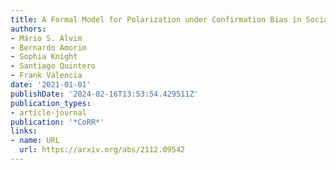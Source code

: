 ```yaml
---
title: A Formal Model for Polarization under Confirmation Bias in Social Networks
authors:
- Mário S. Alvim
- Bernardo Amorim
- Sophia Knight
- Santiago Quintero
- Frank Valencia
date: '2021-01-01'
publishDate: '2024-02-16T13:53:54.429511Z'
publication_types:
- article-journal
publication: '*CoRR*'
links:
- name: URL
  url: https://arxiv.org/abs/2112.09542
---
```

